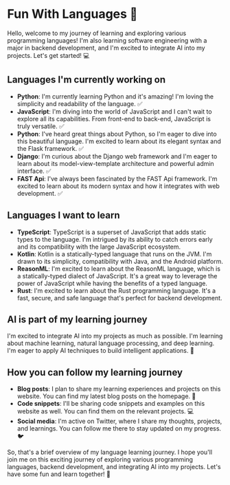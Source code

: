 # Fun With Languages 🚀

Hello, welcome to my journey of learning and exploring various programming languages! I'm also learning software engineering with a major in backend development, and I'm excited to integrate AI into my projects. Let's get started! 💻

## Languages I'm currently working on

- **Python**: I'm currently learning Python and it's amazing! I'm loving the simplicity and readability of the language. ✅
- **JavaScript**: I'm diving into the world of JavaScript and I can't wait to explore all its capabilities. From front-end to back-end, JavaScript is truly versatile. ✅
- **Python**: I've heard great things about Python, so I'm eager to dive into this beautiful language. I'm excited to learn about its elegant syntax and the Flask framework. ✅
- **Django**: I'm curious about the Django web framework and I'm eager to learn about its model-view-template architecture and powerful admin interface. ✅
- **FAST Api**: I've always been fascinated by the FAST Api framework. I'm excited to learn about its modern syntax and how it integrates with web development. ✅

## Languages I want to learn

- **TypeScript**: TypeScript is a superset of JavaScript that adds static types to the language. I'm intrigued by its ability to catch errors early and its compatibility with the large JavaScript ecosystem.
- **Kotlin**: Kotlin is a statically-typed language that runs on the JVM. I'm drawn to its simplicity, compatibility with Java, and the Android platform.
- **ReasonML**: I'm excited to learn about the ReasonML language, which is a statically-typed dialect of JavaScript. It's a great way to leverage the power of JavaScript while having the benefits of a typed language.
- **Rust**: I'm excited to learn about the Rust programming language. It's a fast, secure, and safe language that's perfect for backend development.

## AI is part of my learning journey

I'm excited to integrate AI into my projects as much as possible. I'm learning about machine learning, natural language processing, and deep learning. I'm eager to apply AI techniques to build intelligent applications. 🤖

## How you can follow my learning journey

- **Blog posts**: I plan to share my learning experiences and projects on this website. You can find my latest blog posts on the homepage. 📝
- **Code snippets**: I'll be sharing code snippets and examples on this website as well. You can find them on the relevant projects. 💻
- **Social media**: I'm active on Twitter, where I share my thoughts, projects, and learnings. You can follow me there to stay updated on my progress. 🐦

So, that's a brief overview of my language learning journey. I hope you'll join me on this exciting journey of exploring various programming languages, backend development, and integrating AI into my projects. Let's have some fun and learn together! 🎉
